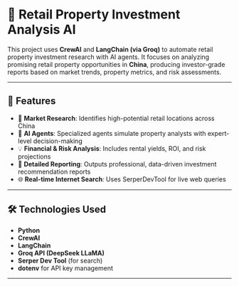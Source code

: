 # 🏢 Retail Property Investment Analysis AI 

This project uses **CrewAI** and **LangChain (via Groq)** to automate retail property investment research with AI agents. It focuses on analyzing promising retail property opportunities in **China**, producing investor-grade reports based on market trends, property metrics, and risk assessments.

---

## 🚀 Features

- 🔎 **Market Research**: Identifies high-potential retail locations across China  
- 🧠 **AI Agents**: Specialized agents simulate property analysts with expert-level decision-making  
- 💡 **Financial & Risk Analysis**: Includes rental yields, ROI, and risk projections  
- 📄 **Detailed Reporting**: Outputs professional, data-driven investment recommendation reports  
- 🌐 **Real-time Internet Search**: Uses SerperDevTool for live web queries  

---

## 🛠️ Technologies Used

- **Python**  
- **CrewAI**  
- **LangChain**  
- **Groq API (DeepSeek LLaMA)**  
- **Serper Dev Tool** (for search)  
- **dotenv** for API key management  

---

